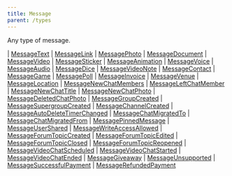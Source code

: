 ```yaml
---
title: Message
parent: /types
---
```


Any type of message.

<div class="font-mono whitespace-pre"><span class="opacity-50">|</span> <a href="/gh/types/messagetext"  >MessageText</a>
<span class="opacity-50">|</span> <a href="/gh/types/messagelink"  >MessageLink</a>
<span class="opacity-50">|</span> <a href="/gh/types/messagephoto"  >MessagePhoto</a>
<span class="opacity-50">|</span> <a href="/gh/types/messagedocument"  >MessageDocument</a>
<span class="opacity-50">|</span> <a href="/gh/types/messagevideo"  >MessageVideo</a>
<span class="opacity-50">|</span> <a href="/gh/types/messagesticker"  >MessageSticker</a>
<span class="opacity-50">|</span> <a href="/gh/types/messageanimation"  >MessageAnimation</a>
<span class="opacity-50">|</span> <a href="/gh/types/messagevoice"  >MessageVoice</a>
<span class="opacity-50">|</span> <a href="/gh/types/messageaudio"  >MessageAudio</a>
<span class="opacity-50">|</span> <a href="/gh/types/messagedice"  >MessageDice</a>
<span class="opacity-50">|</span> <a href="/gh/types/messagevideonote"  >MessageVideoNote</a>
<span class="opacity-50">|</span> <a href="/gh/types/messagecontact"  >MessageContact</a>
<span class="opacity-50">|</span> <a href="/gh/types/messagegame"  >MessageGame</a>
<span class="opacity-50">|</span> <a href="/gh/types/messagepoll"  >MessagePoll</a>
<span class="opacity-50">|</span> <a href="/gh/types/messageinvoice"  >MessageInvoice</a>
<span class="opacity-50">|</span> <a href="/gh/types/messagevenue"  >MessageVenue</a>
<span class="opacity-50">|</span> <a href="/gh/types/messagelocation"  >MessageLocation</a>
<span class="opacity-50">|</span> <a href="/gh/types/messagenewchatmembers"  >MessageNewChatMembers</a>
<span class="opacity-50">|</span> <a href="/gh/types/messageleftchatmember"  >MessageLeftChatMember</a>
<span class="opacity-50">|</span> <a href="/gh/types/messagenewchattitle"  >MessageNewChatTitle</a>
<span class="opacity-50">|</span> <a href="/gh/types/messagenewchatphoto"  >MessageNewChatPhoto</a>
<span class="opacity-50">|</span> <a href="/gh/types/messagedeletedchatphoto"  >MessageDeletedChatPhoto</a>
<span class="opacity-50">|</span> <a href="/gh/types/messagegroupcreated"  >MessageGroupCreated</a>
<span class="opacity-50">|</span> <a href="/gh/types/messagesupergroupcreated"  >MessageSupergroupCreated</a>
<span class="opacity-50">|</span> <a href="/gh/types/messagechannelcreated"  >MessageChannelCreated</a>
<span class="opacity-50">|</span> <a href="/gh/types/messageautodeletetimerchanged"  >MessageAutoDeleteTimerChanged</a>
<span class="opacity-50">|</span> <a href="/gh/types/messagechatmigratedto"  >MessageChatMigratedTo</a>
<span class="opacity-50">|</span> <a href="/gh/types/messagechatmigratedfrom"  >MessageChatMigratedFrom</a>
<span class="opacity-50">|</span> <a href="/gh/types/messagepinnedmessage"  >MessagePinnedMessage</a>
<span class="opacity-50">|</span> <a href="/gh/types/messageusershared"  >MessageUserShared</a>
<span class="opacity-50">|</span> <a href="/gh/types/messagewriteaccessallowed"  >MessageWriteAccessAllowed</a>
<span class="opacity-50">|</span> <a href="/gh/types/messageforumtopiccreated"  >MessageForumTopicCreated</a>
<span class="opacity-50">|</span> <a href="/gh/types/messageforumtopicedited"  >MessageForumTopicEdited</a>
<span class="opacity-50">|</span> <a href="/gh/types/messageforumtopicclosed"  >MessageForumTopicClosed</a>
<span class="opacity-50">|</span> <a href="/gh/types/messageforumtopicreopened"  >MessageForumTopicReopened</a>
<span class="opacity-50">|</span> <a href="/gh/types/messagevideochatscheduled"  >MessageVideoChatScheduled</a>
<span class="opacity-50">|</span> <a href="/gh/types/messagevideochatstarted"  >MessageVideoChatStarted</a>
<span class="opacity-50">|</span> <a href="/gh/types/messagevideochatended"  >MessageVideoChatEnded</a>
<span class="opacity-50">|</span> <a href="/gh/types/messagegiveaway"  >MessageGiveaway</a>
<span class="opacity-50">|</span> <a href="/gh/types/messageunsupported"  >MessageUnsupported</a>
<span class="opacity-50">|</span> <a href="/gh/types/messagesuccessfulpayment"  >MessageSuccessfulPayment</a>
<span class="opacity-50">|</span> <a href="/gh/types/messagerefundedpayment"  >MessageRefundedPayment</a></div>

